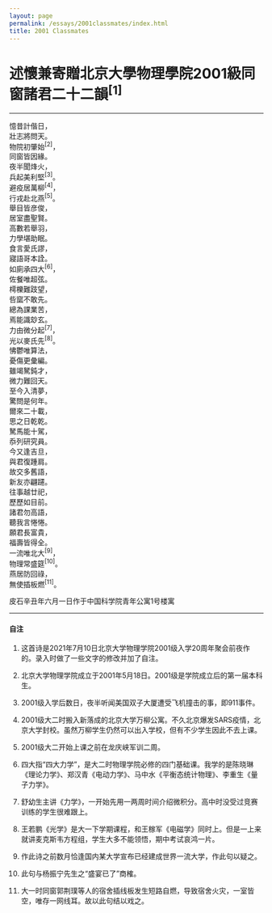 ```yaml
---
layout: page
permalink: /essays/2001classmates/index.html
title: 2001 Classmates
---
```


# 述懷兼寄贈北京大學物理學院2001級同窗諸君二十二韻<sup>[1]</sup>

---

憶昔計偕日，<br>
壯志將問天。<br>
物院初肇始<sup>[2]</sup>，<br>
同窗皆因緣。<br>
夜半聞烽火，<br>
兵起美利堅<sup>[3]</sup>。<br>
避疫居萬柳<sup>[4]</sup>，<br>
行戎赴北燕<sup>[5]</sup>。<br>
舉目皆彦俊，<br>
居室盡聖賢。<br>
高數若舉羽，<br>
力學堪助眠。<br>
食言愛氏謬，<br>
寢語哥本詮。<br>
如廁承四大<sup>[6]</sup>，<br>
佐餐唯超弦。<br>
樗櫟難跂望，<br>
呰窳不敢先。<br>
總為課業苦，<br>
焉能識玅玄。<br>
力由微分起<sup>[7]</sup>，<br>
光以麥氏先<sup>[8]</sup>。<br>
怫鬱唯算法，<br>
憂傷更彙編。<br>
雖竭駑鈍才，<br>
微力難回天。<br>
至今入清夢，<br>
驚問是何年。<br>
爾來二十載，<br>
思之日乾乾。<br>
駑馬能十駕，<br>
忝列研究員。<br>
今又逢吉旦，<br>
與君復踵肩。<br>
故交多舊語，<br>
新友亦翩躚。<br>
往事越廿祀，<br>
歷歷如目前。<br>
諸君勿高語，<br>
聽我言惓惓。<br>
願君長富貴，<br>
福壽皆得全。<br>
一流唯北大<sup>[9]</sup>，<br>
物理常盛筵<sup>[10]</sup>。<br>
燕居防回祿，<br>
無使插板燃<sup>[11]</sup>。<br>

皮石辛丑年六月一日作于中国科学院青年公寓1号楼寓

---

#### 自注

1. 这首诗是2021年7月10日北京大学物理学院2001级入学20周年聚会前夜作的。录入时做了一些文字的修改并加了自注。  

2. 北京大学物理学院成立于2001年5月18日。2001级是学院成立后的第一届本科生。

3. 2001级入学后数日，夜半听闻美国双子大厦遭受飞机撞击的事，即911事件。  

4. 2001级大二时搬入新落成的北京大学万柳公寓。不久北京爆发SARS疫情，北京大学封校。虽然万柳学生仍然可以出入学校，但有不少学生因此不去上课。

5. 2001级大二开始上课之前在龙庆峡军训二周。  

6. 四大指“四大力学”，是大二时物理学院必修的四门基础课。我学的是陈晓琳《理论力学》、郑汉青《电动力学》、马中水《平衡态统计物理》、李重生《量子力学》。  

7. 舒幼生主讲《力学》，一开始先用一两周时间介绍微积分。高中时没受过竞赛训练的学生很难跟上。  

8. 王若鹏《光学》是大一下学期课程，和王稼军《电磁学》同时上。但是一上来就讲麦克斯韦方程组，学生大多不能领悟，期中考试哀鸿一片。  

9. 作此诗之前数月恰逢国内某大学宣布已经建成世界一流大学，作此句以疑之。  

10. 此句与杨振宁先生之“盛宴已了”商榷。  

11. 大一时同窗郭荆璞等人的宿舍插线板发生短路自燃，导致宿舍火灾，一室皆空，唯存一网线耳。故以此句结以戏之。